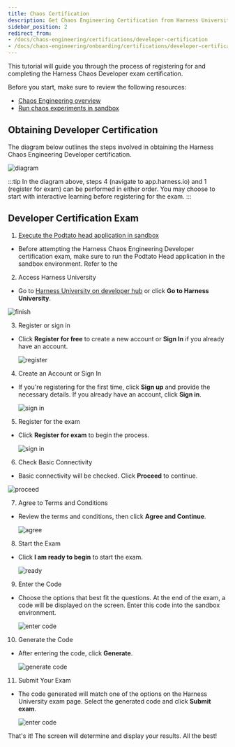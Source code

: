 ```yaml
---
title: Chaos Certification
description: Get Chaos Engineering Certification from Harness University
sidebar_position: 2
redirect_from:
- /docs/chaos-engineering/certifications/developer-certification
- /docs/chaos-engineering/onboarding/certifications/developer-certification
---
```


This tutorial will guide you through the process of registering for and completing the Harness Chaos Developer exam certification.

Before you start, make sure to review the following resources:
- [Chaos Engineering overview](/docs/chaos-engineering/getting-started/onboarding/)
- [Run chaos experiments in sandbox](/docs/chaos-engineering/training/sandbox)

## Obtaining Developer Certification

The diagram below outlines the steps involved in obtaining the Harness Chaos Engineering Developer certification.

![diagram](./static/certification/exam-flowchart.png)

:::tip
In the diagram above, steps 4 (navigate to app.harness.io) and 1 (register for exam) can be performed in either order. You may choose to start with interactive learning before registering for the exam.
:::

## Developer Certification Exam

1. [Execute the Podtato head application in sandbox](/docs/chaos-engineering/training/sandbox)
  - Before attempting the Harness Chaos Engineering Developer certification exam, make sure to run the Podtato Head application in the sandbox environment. Refer to the

2. Access Harness University
  - Go to [Harness University on developer hub](https://developer.harness.io/university/chaos-engineering?lvl=developer) or click **Go to Harness University**.

   ![finish](./static/certification/finish.png)

3. Register or sign in

  - Click **Register for free** to create a new account or **Sign In** if you already have an account.

    ![register](./static/certification/harness-uni.png)

4. Create an Account or Sign In

  - If you're registering for the first time, click **Sign up** and provide the necessary details. If you already have an account, click **Sign in**.

    ![sign in](./static/certification/sign-up-exam.png)

5. Register for the exam

  - Click **Register for exam** to begin the process.

    ![sign in](./static/certification/register-for-exam.png)

6. Check Basic Connectivity

  - Basic connectivity will be checked. Click **Proceed** to continue.

   ![proceed](./static/certification/proceed.png)

7. Agree to Terms and Conditions

  - Review the terms and conditions, then click **Agree and Continue**.

    ![agree](./static/certification/agree-continue.png)

8. Start the Exam

  - Click **I am ready to begin** to start the exam.

    ![ready](./static/certification/begin.png)

9. Enter the Code

  - Choose the options that best fit the questions. At the end of the exam, a code will be displayed on the screen. Enter this code into the sandbox environment.

    ![enter code](./static/certification/enter-code.png)

10. Generate the Code

  - After entering the code, click **Generate**.

    ![generate code](./static/certification/generate-code.png)

11. Submit Your Exam

  - The code generated will match one of the options on the Harness University exam page. Select the generated code and click **Submit exam**.

    ![enter code](./static/certification/enter-code.png)

That's it! The screen will determine and display your results. All the best!